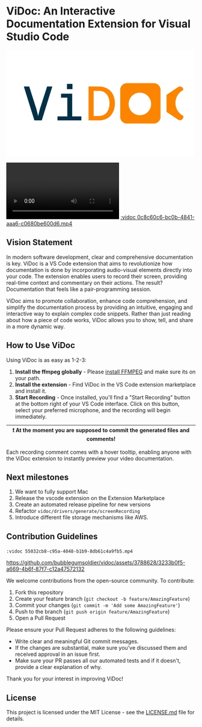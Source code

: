 # ViDoc: An Interactive Documentation Extension for Visual Studio Code

![ViDoc](https://github.com/bubblegumsoldier/vidoc/raw/main/vidoc.png "ViDoc")

![:vidoc 0c8c60c6-bc0b-4841-aaa6-c0680be600d6.mp4](https://vidoc.s3.eu-central-1.amazonaws.com/0c8c60c6-bc0b-4841-aaa6-c0680be600d6.mp4)
[:vidoc 0c8c60c6-bc0b-4841-aaa6-c0680be600d6.mp4](https://vidoc.s3.eu-central-1.amazonaws.com/0c8c60c6-bc0b-4841-aaa6-c0680be600d6.mp4)

## Vision Statement

In modern software development, clear and comprehensive documentation is key. ViDoc is a VS Code extension that aims to revolutionize how documentation is done by incorporating audio-visual elements directly into your code. The extension enables users to record their screen, providing real-time context and commentary on their actions. The result? Documentation that feels like a pair-programming session.

ViDoc aims to promote collaboration, enhance code comprehension, and simplify the documentation process by providing an intuitive, engaging and interactive way to explain complex code snippets. Rather than just reading about how a piece of code works, ViDoc allows you to show, tell, and share in a more dynamic way.

## How to Use ViDoc

Using ViDoc is as easy as 1-2-3:

1. **Install the ffmpeg globally** - Please [install FFMPEG](https://ffmpeg.org/download.html) and make sure its on your path.
2. **Install the extension** - Find ViDoc in the VS Code extension marketplace and install it.
3. **Start Recording** - Once installed, you'll find a "Start Recording" button at the bottom right of your VS Code interface. Click on this button, select your preferred microphone, and the recording will begin immediately.

| :exclamation:  At the moment you are supposed to commit the generated files and comments!   |
|-----------------------------------------|


Each recording comment comes with a hover tooltip, enabling anyone with the ViDoc extension to instantly preview your video documentation.

## Next milestones

1. We want to fully support Mac
2. Release the vscode extension on the Extension Marketplace
3. Create an automated release pipeline for new versions
4. Refactor `vidoc/drivers/generate/screenRecording`
5. Introduce different file storage mechanisms like AWS.

## Contribution Guidelines

`:vidoc 55032cb8-c95a-4048-b1b9-8db61c4a9fb5.mp4`

https://github.com/bubblegumsoldier/vidoc/assets/3788628/3233b0f5-a669-4b6f-87f7-c12a47572132


We welcome contributions from the open-source community. To contribute:

1. Fork this repository
2. Create your feature branch (`git checkout -b feature/AmazingFeature`)
3. Commit your changes (`git commit -m 'Add some AmazingFeature'`)
4. Push to the branch (`git push origin feature/AmazingFeature`)
5. Open a Pull Request

Please ensure your Pull Request adheres to the following guidelines:

- Write clear and meaningful Git commit messages.
- If the changes are substantial, make sure you've discussed them and received approval in an issue first.
- Make sure your PR passes all our automated tests and if it doesn't, provide a clear explanation of why.

Thank you for your interest in improving ViDoc!

## License

This project is licensed under the MIT License - see the [LICENSE.md](LICENSE.md) file for details.
